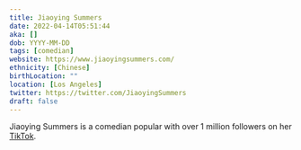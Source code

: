 ```yaml
---
title: Jiaoying Summers
date: 2022-04-14T05:51:44
aka: []
dob: YYYY-MM-DD
tags: [comedian]
website: https://www.jiaoyingsummers.com/
ethnicity: [Chinese]
birthLocation: ""
location: [Los Angeles]
twitter: https://twitter.com/JiaoyingSummers
draft: false
---
```


Jiaoying Summers is a comedian popular with over 1 million followers on her [TikTok](https://www.tiktok.com/@jiaoyingsummers).
